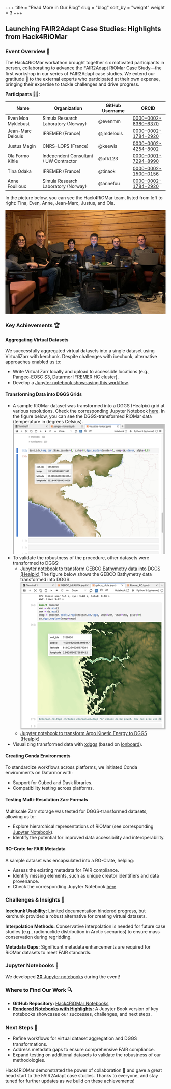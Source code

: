 +++
title = "Read More in Our Blog"
slug = "blog"
sort_by = "weight"
weight = 3
+++


## Launching FAIR2Adapt Case Studies: Highlights from Hack4RiOMar

### Event Overview 📑
The Hack4RiOMar workathon brought together six motivated participants in person, collaborating to advance the FAIR2Adapt RiOMar Case Study—the first workshop in our series of FAIR2Adapt case studies. We extend our gratitude 👏  to the external experts who participated at their own expense, bringing their expertise to tackle challenges and drive progress.

**Participants** 🙋🙋:

| Name                   | Organization                            | GitHub Username | ORCID                  |
|------------------------|----------------------------------------|-----------------|--------------------------
| Even Moa Myklebust     | Simula Research Laboratory (Norway)   | @evenmm         | [0000-0002-8380-6370](https://orcid.org/0000-0002-8380-6370) |
| Jean-Marc Delouis      | IFREMER (France)                      | @jmdelouis      | [0000-0002-1784-2920](https://orcid.org/0000-0002-1784-2920) |
| Justus Magin           | CNRS-LOPS (France)                    | @keewis         | [0000-0002-4254-8002](https://orcid.org/0000-0002-4254-8002) |
| Ola Formo Kihle        | Independent Consultant / UW Contractor| @ofk123         | [0000-0001-7294-8990](https://orcid.org/0000-0001-7294-8990) |
| Tina Odaka             | IFREMER (France)                      | @tinaok         | [0000-0002-1500-0156](https://orcid.org/0000-0002-1500-0156) |
| Anne Fouilloux         | Simula Research Laboratory (Norway)   | @annefou        | [0000-0002-1784-2920](https://orcid.org/0000-0002-1784-2920) |

In the picture below, you can see the Hack4RiOMar team, listed from left to right: Tina, Even, Anne, Jean-Marc, Justus, and Ola.

![Picture of all the participants at Geilo during the workathon](Hack4RiOMar_team.png)

### Key Achievements 🏆

#### Aggregating Virtual Datasets
We successfully aggregated virtual datasets into a single dataset using VirtualiZarr with kerchunk. Despite challenges with icechunk, alternative approaches enabled us to:
- Write Virtual Zarr locally and upload to accessible locations (e.g., Pangeo-EOSC S3, Datarmor IFREMER HC cluster).
- Develop a [Jupyter notebook showcasing this workflow](https://fair2adapt.github.io/Hack4RiOMAR/notebooks/virtualizarr_riomar_kerchunk.html).

#### Transforming Data into DGGS Grids
- A sample RiOMar dataset was transformed into a DGGS (Healpix) grid at various resolutions. Check the corresponding Jupyter Notebook [here](https://fair2adapt.github.io/Hack4RiOMAR/notebooks/pangeo-riomar.html). In the figure below, you can see the DGGS-transformed RiOMar data (temperature in degrees Celsius).
![RiOMar data to DGGS (Healpix)](RiOMar2DGGS.png)
- To validate the robustness of the procedure, other datasets were transformed to DGGS: 
     - [Jupyter notebook to transform GEBCO Bathymetry data into DGGS (Healpix)](https://fair2adapt.github.io/Hack4RiOMAR/notebooks/GEBCO_HEALPIX.html)
       The figure below shows the GEBCO Bathymetry data transformed into DGGS:
       ![GEBCO DGGS-transformed visualisation with xdggs and lonboard](GEBCO-healpix-plot.png)
     - [Jupyter notebook to transform Argo Kinetic Energy to DGGS (Healpix)](https://fair2adapt.github.io/Hack4RiOMAR/notebooks/pangeo-argo-KE-regridding.html)
- Visualizing transformed data with [xdggs](http://xdggs.readthedocs.io/en/latest/) (based on [lonboard](https://developmentseed.org/lonboard/latest/)).

#### Creating Conda Environments
To standardize workflows across platforms, we initiated Conda environments on Datarmor with:
- Support for Cubed and Dask libraries.
- Compatibility testing across platforms.

#### Testing Multi-Resolution Zarr Formats
Multiscale Zarr storage was tested for DGGS-transformed datasets, allowing us to:
- Explore hierarchical representations of RiOMar (see corresponding [Jupyter Notebook](https://fair2adapt.github.io/Hack4RiOMAR/notebooks/riomar_plots-datatree_multiresoplot.html)).
- Identify the potential for improved data accessibility and interoperability.

#### RO-Crate for FAIR Metadata
A sample dataset was encapsulated into a RO-Crate, helping:
- Assess the existing metadata for FAIR compliance.
- Identify missing elements, such as unique creator identifiers and data provenance.
- Check the corresponding Jupyter Notebook [here](https://fair2adapt.github.io/Hack4RiOMAR/notebooks/Riomar_RO.html)

### Challenges & Insights 🧩

**Icechunk Usability:** Limited documentation hindered progress, but kerchunk provided a robust alternative for creating virtual datasets.

**Interpolation Methods:** Conservative interpolation is needed for future case studies (e.g., radionuclide distribution in Arctic scenarios) to ensure mass conservation during regridding.

**Metadata Gaps:** Significant metadata enhancements are required for RiOMar datasets to meet FAIR standards.

### Jupyter Notebooks 📘

We developed [**20** Jupyter notebooks](https://github.com/FAIR2Adapt/Hack4RiOMAR/tree/main/notebooks) during the event!

### Where to Find Our Work 🔍
- **GitHub Repository:** [Hack4RiOMar Notebooks](https://github.com/FAIR2Adapt/Hack4RiOMAR/tree/main/notebooks)
- **[Rendered Notebooks with Highlights](https://fair2adapt.github.io/Hack4RiOMAR/notebooks/index.html):** A Jupyter Book version of key notebooks showcases our successes, challenges, and next steps.

### Next Steps 🚶
- Refine workflows for virtual dataset aggregation and DGGS transformations.
- Address metadata gaps to ensure comprehensive FAIR compliance.
- Expand testing on additional datasets to validate the robustness of our methodologies.

Hack4RiOMar demonstrated the power of collaboration 🤝 and gave a great head start to the FAIR2Adapt case studies. Thanks to everyone, and stay tuned for further updates as we build on these achievements!

